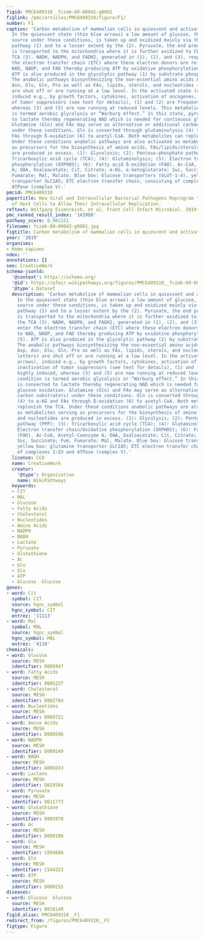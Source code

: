 ```yaml
---
figid: PMC6409310__fcimb-09-00042-g0001
figlink: /pmc/articles/PMC6409310/figure/F1/
number: F1
caption: 'Carbon metabolism of mammalian cells in quiescent and activated states.
  In the quiescent state (thin blue arrows) a low amount of glucose, the major carbon
  source under these conditions, is taken up and oxidized mainly via the glycolytic
  pathway (1) and to a lesser extent by the (2). Pyruvate, the end product of glycolysis
  is transported to the mitochondria where it is further oxidized to CO2 through the
  TCA (3). NADH, NADPH, and FADH2, generated in (1), (2), and (3), respectively enter
  the electron transfer chain (ETC) where these electron donors are re-generated to
  NAD, NADP, and FAD thereby producing ATP by oxidative phosphorylation (OXPHOS) (5).
  ATP is also produced in the glycolytic pathway (1) by substrate phosphorylation.
  The anabolic pathways biosynthesizing the non-essential amino acids Ala, Ser, Asp,
  Asn, Glu, Gln, Pro as well as FAs, lipids, sterols, and nucleotides (green letters)
  are shut off or are running at a low level. In the activated state (red arrows),
  induced e.g., by growth factors, cytokines, activation of oncogenes, inactivation
  of tumor suppressors (see text for details), (1) and (2) are frequently highly induced,
  whereas (3) and (5) are now running at reduced levels. This metabolic condition
  is termed aerobic glycolysis or “Warburg effect.” In this state, pyruvate is converted
  to lactate thereby regenerating NAD which is needed for continuous glucose oxidation.
  Glutamine (Gln) and FAs may serve as alternative or additional carbon substrate(s)
  under these conditions. Gln is converted through glutaminolysis (4) to α-KG and
  FAs through ß-oxidation (6) to acetyl-CoA. Both metabolites can replenish the TCA.
  Under these conditions anabolic pathways are also activated as metabolites serving
  as precursors for the biosynthesis of amino acids, FAs/lipids/sterols, and nucleotides
  are produced in excess. (1): Glycolysis; (2): Pentose-phosphate pathway (PPP); (3):
  Tricarboxylic acid cycle (TCA); (4): Glutaminolysis; (5): Electron transfer chain/Oxidative
  phosphorylation (OXPHOS); (6): Fatty acid ß-oxidation (FAO). Ac-CoA, Acetyl-Coenzyme
  A; OAA, Oxaloacetate; Cit, Citrate; α-KG, α-ketoglutarate; Suc, Succinate; Fum,
  Fumarate; Mal, Malate. Blue box: Glucose transporters (GLUT-1-4), yellow box: glutamine
  transporter SLC1A5; ETC electron transfer chain, consisting of complexes I–IV and
  ATPase (complex V).'
pmcid: PMC6409310
papertitle: How Viral and Intracellular Bacterial Pathogens Reprogram the Metabolism
  of Host Cells to Allow Their Intracellular Replication.
reftext: Wolfgang Eisenreich, et al. Front Cell Infect Microbiol. 2019;9:42.
pmc_ranked_result_index: '143988'
pathway_score: 0.961151
filename: fcimb-09-00042-g0001.jpg
figtitle: Carbon metabolism of mammalian cells in quiescent and activated states
year: '2019'
organisms:
- Homo sapiens
ndex: ''
annotations: []
seo: CreativeWork
schema-jsonld:
  '@context': https://schema.org/
  '@id': https://pfocr.wikipathways.org/figures/PMC6409310__fcimb-09-00042-g0001.html
  '@type': Dataset
  description: 'Carbon metabolism of mammalian cells in quiescent and activated states.
    In the quiescent state (thin blue arrows) a low amount of glucose, the major carbon
    source under these conditions, is taken up and oxidized mainly via the glycolytic
    pathway (1) and to a lesser extent by the (2). Pyruvate, the end product of glycolysis
    is transported to the mitochondria where it is further oxidized to CO2 through
    the TCA (3). NADH, NADPH, and FADH2, generated in (1), (2), and (3), respectively
    enter the electron transfer chain (ETC) where these electron donors are re-generated
    to NAD, NADP, and FAD thereby producing ATP by oxidative phosphorylation (OXPHOS)
    (5). ATP is also produced in the glycolytic pathway (1) by substrate phosphorylation.
    The anabolic pathways biosynthesizing the non-essential amino acids Ala, Ser,
    Asp, Asn, Glu, Gln, Pro as well as FAs, lipids, sterols, and nucleotides (green
    letters) are shut off or are running at a low level. In the activated state (red
    arrows), induced e.g., by growth factors, cytokines, activation of oncogenes,
    inactivation of tumor suppressors (see text for details), (1) and (2) are frequently
    highly induced, whereas (3) and (5) are now running at reduced levels. This metabolic
    condition is termed aerobic glycolysis or “Warburg effect.” In this state, pyruvate
    is converted to lactate thereby regenerating NAD which is needed for continuous
    glucose oxidation. Glutamine (Gln) and FAs may serve as alternative or additional
    carbon substrate(s) under these conditions. Gln is converted through glutaminolysis
    (4) to α-KG and FAs through ß-oxidation (6) to acetyl-CoA. Both metabolites can
    replenish the TCA. Under these conditions anabolic pathways are also activated
    as metabolites serving as precursors for the biosynthesis of amino acids, FAs/lipids/sterols,
    and nucleotides are produced in excess. (1): Glycolysis; (2): Pentose-phosphate
    pathway (PPP); (3): Tricarboxylic acid cycle (TCA); (4): Glutaminolysis; (5):
    Electron transfer chain/Oxidative phosphorylation (OXPHOS); (6): Fatty acid ß-oxidation
    (FAO). Ac-CoA, Acetyl-Coenzyme A; OAA, Oxaloacetate; Cit, Citrate; α-KG, α-ketoglutarate;
    Suc, Succinate; Fum, Fumarate; Mal, Malate. Blue box: Glucose transporters (GLUT-1-4),
    yellow box: glutamine transporter SLC1A5; ETC electron transfer chain, consisting
    of complexes I–IV and ATPase (complex V).'
  license: CC0
  name: CreativeWork
  creator:
    '@type': Organization
    name: WikiPathways
  keywords:
  - CIT
  - MAL
  - Glucose
  - Fatty Acids
  - Cholesterol
  - Nucleotides
  - Amino Acids
  - NADPH
  - NADH
  - Lactate
  - Pyruvate
  - Glutathione
  - Ac
  - Glu
  - Gln
  - ATP
  - Glucose  Glucose
genes:
- word: Cit
  symbol: CIT
  source: hgnc_symbol
  hgnc_symbol: CIT
  entrez: '11113'
- word: Mal
  symbol: MAL
  source: hgnc_symbol
  hgnc_symbol: MAL
  entrez: '4118'
chemicals:
- word: Glucose
  source: MESH
  identifier: D005947
- word: Fatty Acids
  source: MESH
  identifier: D005227
- word: Cholesterol
  source: MESH
  identifier: D002784
- word: Nucleotides
  source: MESH
  identifier: D009711
- word: Amino Acids
  source: MESH
  identifier: D000596
- word: NADPH
  source: MESH
  identifier: D009249
- word: NADH
  source: MESH
  identifier: D009243
- word: Lactate
  source: MESH
  identifier: D019344
- word: Pyruvate
  source: MESH
  identifier: D011773
- word: Glutathione
  source: MESH
  identifier: D005978
- word: Ac
  source: MESH
  identifier: D000186
- word: Glu
  source: MESH
  identifier: C094686
- word: Gln
  source: MESH
  identifier: C544323
- word: ATP
  source: MESH
  identifier: D000255
diseases:
- word: Glucose  Glucose
  source: MESH
  identifier: D018149
figid_alias: PMC6409310__F1
redirect_from: /figures/PMC6409310__F1
figtype: Figure
---
```

